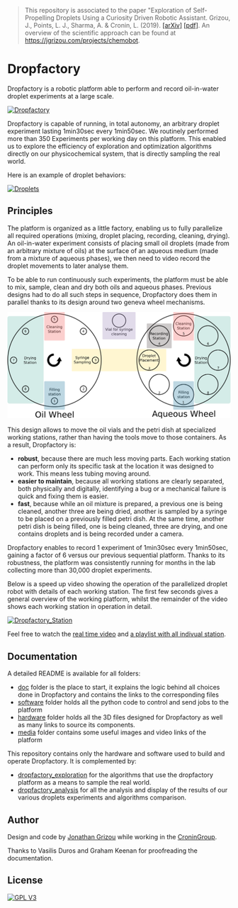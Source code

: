 > This repository is associated to the paper "Exploration of Self-Propelling Droplets Using a Curiosity Driven Robotic Assistant. Grizou, J., Points, L. J., Sharma, A. & Cronin, L. (2019). [[arXiv]](https://arxiv.org/abs/1904.12635) [[pdf]](https://arxiv.org/pdf/1904.12635.pdf). An overview of the scientific approach can be found at https://jgrizou.com/projects/chemobot.

# Dropfactory

Dropfactory is a robotic platform able to perform and record oil-in-water droplet experiments at a large scale.

[![Dropfactory](media/gif/dropfactory.gif)](https://www.youtube.com/watch?v=o8ZTkoZ-j6M)

Dropfactory is capable of running, in total autonomy, an arbitrary droplet experiment lasting 1min30sec every 1min50sec. We routinely performed more than 350 Experiments per working day on this platform. This enabled us to explore the efficiency of exploration and optimization algorithms directly on our physicochemical system, that is directly sampling the real world.

Here is an example of droplet behaviors:

[![Droplets](media/gif/droplets.gif)](https://www.youtube.com/watch?v=ysEswhRS5CQ)

## Principles

The platform is organized as a little factory, enabling us to fully parallelize all required operations (mixing, droplet placing, recording, cleaning, drying). An oil-in-water experiment consists of placing small oil droplets (made from an arbitrary mixture of oils) at the surface of an aqueous medium (made from a mixture of aqueous phases), we then need to video record the droplet movements to later analyse them.

To be able to run continuously such experiments, the platform must be able to mix, sample, clean and dry both oils and aqueous phases. Previous designs had to do all such steps in sequence, Dropfactory does them in parallel thanks to its design around two geneva wheel mechanisms.

![Diagram](media/diagram/dropfactory.png)

This design allows to move the oil vials and the petri dish at specialized working stations, rather than having the tools move to those containers. As a result, Dropfactory is:

- **robust**, because there are much less moving parts. Each working station can perform only its specific task at the location it was designed to work. This means less tubing moving around.
- **easier to maintain**, because all working stations are clearly separated, both physically and digitally, identifying a bug or a mechanical failure is quick and fixing them is easier.
- **fast**, because while an oil mixture is prepared, a previous one is being cleaned, another three are being dried, another is sampled by a syringe to be placed on a previously filled petri dish. At the same time, another petri dish is being filled, one is being cleaned, three are drying, and one contains droplets and is being recorded under a camera.

Dropfactory enables to record 1 experiment of 1min30sec every 1min50sec, gaining a factor of 6 versus our previous sequential platform. Thanks to its robustness, the platform was consistently running for months in the lab collecting more than 30,000 droplet experiments.

Below is a speed up video showing the operation of the parallelized droplet robot with details of each working station. The first few seconds gives a general overview of the working platform, whilst the remainder of the video shows each working station in operation in detail.

[![Dropfactory_Station](media/gif/dropfactory_stations_speedup.gif)](https://youtu.be/bY5OoRBJkf0)

Feel free to watch the [real time video](https://youtu.be/bY5OoRBJkf0) and [a playlist with all indivual station](https://www.youtube.com/playlist?list=PLBppiRCztuKoLdw_cc4hVg8oFJaySeC6U).

## Documentation

A detailed README is available for all folders:

- [doc](doc) folder is the place to start, it explains the logic behind all choices done in Dropfactory and contains the links to the corresponding files
- [software](software) folder holds all the python code to control and send jobs to the platform
- [hardware](hardware) folder holds all the 3D files designed for Dropfactory as well as many links to source its components.
- [media](media) folder contains some useful images and video links of the platform

This repository contains only the hardware and software used to build and operate Dropfactory. It is complemented by:

- [dropfactory_exploration](https://github.com/croningp/dropfactory_exploration) for the algorithms that use the dropfactory platform as a means to sample the real world.
- [dropfactory_analysis](https://github.com/croningp/dropfactory_analysis) for all the analysis and display of the results of our various droplets experiments and algorithms comparison.

## Author

Design and code by [Jonathan Grizou](http://jgrizou.com/) while working in the [CroninGroup](http://www.chem.gla.ac.uk/cronin/).

Thanks to Vasilis Duros and Graham Keenan for proofreading the documentation.

## License

[![GPL V3](https://www.gnu.org/graphics/gplv3-127x51.png)](https://www.gnu.org/licenses/gpl.html)
